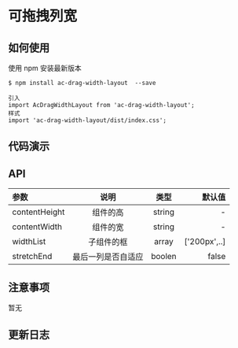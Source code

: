 # 可拖拽列宽

## 如何使用
使用 npm 安装最新版本

```
$ npm install ac-drag-width-layout  --save

引入
import AcDragWidthLayout from 'ac-drag-width-layout';
样式
import 'ac-drag-width-layout/dist/index.css';

```

## 代码演示

## API

|参数|说明|类型|默认值|
|:--|:---:|:--:|---:|
|contentHeight|组件的高|string|-|
|contentWidth|组件的宽|string|-|
|widthList|子组件的框|array|['200px',..]|
|stretchEnd|最后一列是否自适应|boolen|false|



## 注意事项

暂无

## 更新日志

